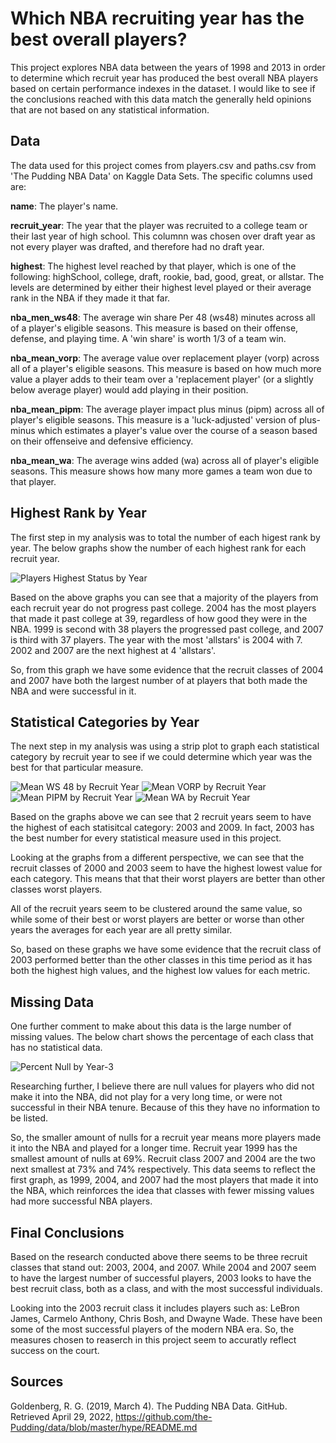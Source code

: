 # Which NBA recruiting year has the best overall players?

This project explores NBA data between the years of 1998 and 2013 in order to determine which recruit year has produced the best overall NBA players based on certain performance indexes in the dataset. I would like to see if the conclusions reached with this data match the generally held opinions that are not based on any statistical information. 

## Data

The data used for this project comes from players.csv and paths.csv from 'The Pudding NBA Data' on Kaggle Data Sets. The specific columns used are:

**name**: The player's name.

**recruit_year**: The year that the player was recruited to a college team or their last year of high school. This columnn was chosen over draft year as not every player was drafted, and therefore had no draft year. 

**highest**: The highest level reached by that player, which is one of the following: highSchool, college, draft, rookie, bad, good, great, or allstar. The levels are determined by either their highest level played or their average rank in the NBA if they made it that far. 

**nba_men_ws48**: The average win share Per 48 (ws48) minutes across all of a player's eligible seasons. This measure is based on their offense, defense, and playing time. A 'win share' is worth 1/3 of a team win.

**nba_mean_vorp**: The average value over replacement player (vorp) across all of a player's eligible seasons. This measure is based on how much more value a player adds to their team over a 'replacement player' (or a slightly below average player) would add playing in their position. 

**nba_mean_pipm**: The average player impact plus minus (pipm) across all of player's eligible seasons. This measure is a 'luck-adjusted' version of plus-minus which estimates a player's value over the course of a season based on their offenseive and defensive efficiency. 

**nba_mean_wa**: The average wins added (wa) across all of player's eligible seasons. This measure shows how many more games a team won due to that player. 

## Highest Rank by Year

The first step in my analysis was to total the number of each higest rank by year. The below graphs show the number of each highest rank for each recruit year.

![Players Highest Status by Year](https://user-images.githubusercontent.com/74326062/166969509-51fc101d-d027-4b78-9809-adc9c65ddf3e.png)

Based on the above graphs you can see that a majority of the players from each recruit year do not progress past college. 2004 has the most players that made it past college at 39, regardless of how good they were in the NBA. 1999 is second with 38 players the progressed past college, and 2007 is third with 37 players. The year with the most 'allstars' is 2004 with 7. 2002 and 2007 are the next highest at 4 'allstars'. 

So, from this graph we have some evidence that the recruit classes of 2004 and 2007 have both the largest number of at players that both made the NBA and were successful in it.  

## Statistical Categories by Year

The next step in my analysis was using a strip plot to graph each statistical category by recruit year to see if we could determine which year was the best for that particular measure.

![Mean WS 48 by Recruit Year](https://user-images.githubusercontent.com/74326062/166815007-a2d772b2-c12a-4a05-934d-24a256f31b88.png)
![Mean VORP by Recruit Year](https://user-images.githubusercontent.com/74326062/166814821-88d76c2d-f5f4-416f-aa91-31ee10f2c907.png)
![Mean PIPM by Recruit Year](https://user-images.githubusercontent.com/74326062/166815223-7802edb1-3ff9-4bf6-a9a0-f3ae585770d9.png)
![Mean WA by Recruit Year](https://user-images.githubusercontent.com/74326062/166815372-5eccc4d4-f0d3-428f-8fe9-0df5f1222126.png)

Based on the graphs above we can see that 2 recruit years seem to have the highest of each statisitcal category: 2003 and 2009. In fact, 2003 has the best number for every statistical measure used in this project.

Looking at the graphs from a different perspective, we can see that the recruit classes of 2000 and 2003 seem to have the highest lowest value for each category. This means that that their worst players are better than other classes worst players. 

All of the recruit years seem to be clustered around the same value, so while some of their best or worst players are better or worse than other years the averages for each year are all pretty similar. 

So, based on these graphs we have some evidence that the recruit class of 2003 performed better than the other classes in this time period as it has both the highest high values, and the highest low values for each metric. 

## Missing Data

One further comment to make about this data is the large number of missing values. The below chart shows the percentage of each class that has no statistical data.

![Percent Null by Year-3](https://user-images.githubusercontent.com/74326062/167311744-d1b7a5f9-6d0b-41ba-8897-bfbf86e2f9dc.png)

Researching further, I believe there are null values for players who did not make it into the NBA, did not play for a very long time, or were not successful in their NBA tenure. Because of this they have no information to be listed. 

So, the smaller amount of nulls for a recruit year means more players made it into the NBA and played for a longer time. Recruit year 1999 has the smallest amount of nulls at 69%. Recruit class 2007 and 2004 are the two next smallest at 73% and 74% respectively. This data seems to reflect the first graph, as 1999, 2004, and 2007 had the most players that made it into the NBA, which reinforces the idea that classes with fewer missing values had more successful NBA players.

## Final Conclusions

Based on the research conducted above there seems to be three recruit classes that stand out: 2003, 2004, and 2007. While 2004 and 2007 seem to have the largest number of successful players, 2003 looks to have the best recruit class, both as a class, and with the most successful individuals. 

Looking into the 2003 recruit class it includes players such as: LeBron James, Carmelo Anthony, Chris Bosh, and Dwayne Wade. These have been some of the most successful players of the modern NBA era. So, the measures chosen to reaserch in this project seem to accuratly reflect success on the court. 

## Sources

Goldenberg, R. G. (2019, March 4). The Pudding NBA Data. GitHub. Retrieved April 29, 2022, https://github.com/the-Pudding/data/blob/master/hype/README.md 

